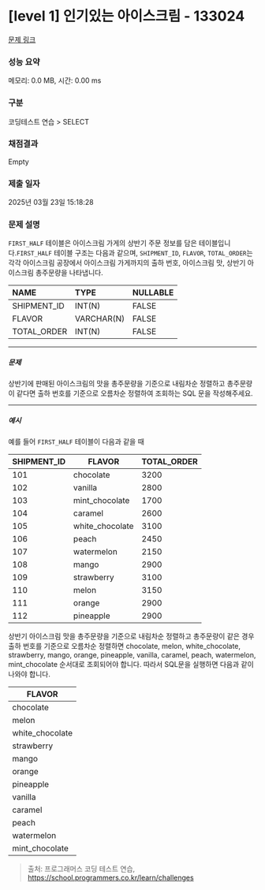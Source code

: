 # [level 1] 인기있는 아이스크림 - 133024 

[문제 링크](https://school.programmers.co.kr/learn/courses/30/lessons/133024) 

### 성능 요약

메모리: 0.0 MB, 시간: 0.00 ms

### 구분

코딩테스트 연습 > SELECT

### 채점결과

Empty

### 제출 일자

2025년 03월 23일 15:18:28

### 문제 설명

<p style="user-select: auto !important;"><code style="user-select: auto !important;">FIRST_HALF</code> 테이블은 아이스크림 가게의 상반기 주문 정보를 담은 테이블입니다.<code style="user-select: auto !important;">FIRST_HALF</code> 테이블 구조는 다음과 같으며, <code style="user-select: auto !important;">SHIPMENT_ID</code>, <code style="user-select: auto !important;">FLAVOR</code>, <code style="user-select: auto !important;">TOTAL_ORDER</code>는 각각 아이스크림 공장에서 아이스크림 가게까지의 출하 번호, 아이스크림 맛, 상반기 아이스크림 총주문량을 나타냅니다. </p>
<table class="table" style="user-select: auto !important;">
        <thead style="user-select: auto !important;"><tr style="user-select: auto !important;">
<th style="text-align: left; user-select: auto !important;">NAME</th>
<th style="text-align: left; user-select: auto !important;">TYPE</th>
<th style="user-select: auto !important;">NULLABLE</th>
</tr>
</thead>
        <tbody style="user-select: auto !important;"><tr style="user-select: auto !important;">
<td style="text-align: left; user-select: auto !important;">SHIPMENT_ID</td>
<td style="text-align: left; user-select: auto !important;">INT(N)</td>
<td style="user-select: auto !important;">FALSE</td>
</tr>
<tr style="user-select: auto !important;">
<td style="text-align: left; user-select: auto !important;">FLAVOR</td>
<td style="text-align: left; user-select: auto !important;">VARCHAR(N)</td>
<td style="user-select: auto !important;">FALSE</td>
</tr>
<tr style="user-select: auto !important;">
<td style="text-align: left; user-select: auto !important;">TOTAL_ORDER</td>
<td style="text-align: left; user-select: auto !important;">INT(N)</td>
<td style="user-select: auto !important;">FALSE</td>
</tr>
</tbody>
      </table>
<hr style="user-select: auto !important;">

<h5 style="user-select: auto !important;">문제</h5>

<p style="user-select: auto !important;">상반기에 판매된 아이스크림의 맛을 총주문량을 기준으로 내림차순 정렬하고 총주문량이 같다면 출하 번호를 기준으로 오름차순 정렬하여 조회하는 SQL 문을 작성해주세요.</p>

<hr style="user-select: auto !important;">

<h5 style="user-select: auto !important;">예시</h5>

<p style="user-select: auto !important;">예를 들어 <code style="user-select: auto !important;">FIRST_HALF</code> 테이블이 다음과 같을 때 </p>
<table class="table" style="user-select: auto !important;">
        <thead style="user-select: auto !important;"><tr style="user-select: auto !important;">
<th style="user-select: auto !important;">SHIPMENT_ID</th>
<th style="user-select: auto !important;">FLAVOR</th>
<th style="user-select: auto !important;">TOTAL_ORDER</th>
</tr>
</thead>
        <tbody style="user-select: auto !important;"><tr style="user-select: auto !important;">
<td style="user-select: auto !important;">101</td>
<td style="user-select: auto !important;">chocolate</td>
<td style="user-select: auto !important;">3200</td>
</tr>
<tr style="user-select: auto !important;">
<td style="user-select: auto !important;">102</td>
<td style="user-select: auto !important;">vanilla</td>
<td style="user-select: auto !important;">2800</td>
</tr>
<tr style="user-select: auto !important;">
<td style="user-select: auto !important;">103</td>
<td style="user-select: auto !important;">mint_chocolate</td>
<td style="user-select: auto !important;">1700</td>
</tr>
<tr style="user-select: auto !important;">
<td style="user-select: auto !important;">104</td>
<td style="user-select: auto !important;">caramel</td>
<td style="user-select: auto !important;">2600</td>
</tr>
<tr style="user-select: auto !important;">
<td style="user-select: auto !important;">105</td>
<td style="user-select: auto !important;">white_chocolate</td>
<td style="user-select: auto !important;">3100</td>
</tr>
<tr style="user-select: auto !important;">
<td style="user-select: auto !important;">106</td>
<td style="user-select: auto !important;">peach</td>
<td style="user-select: auto !important;">2450</td>
</tr>
<tr style="user-select: auto !important;">
<td style="user-select: auto !important;">107</td>
<td style="user-select: auto !important;">watermelon</td>
<td style="user-select: auto !important;">2150</td>
</tr>
<tr style="user-select: auto !important;">
<td style="user-select: auto !important;">108</td>
<td style="user-select: auto !important;">mango</td>
<td style="user-select: auto !important;">2900</td>
</tr>
<tr style="user-select: auto !important;">
<td style="user-select: auto !important;">109</td>
<td style="user-select: auto !important;">strawberry</td>
<td style="user-select: auto !important;">3100</td>
</tr>
<tr style="user-select: auto !important;">
<td style="user-select: auto !important;">110</td>
<td style="user-select: auto !important;">melon</td>
<td style="user-select: auto !important;">3150</td>
</tr>
<tr style="user-select: auto !important;">
<td style="user-select: auto !important;">111</td>
<td style="user-select: auto !important;">orange</td>
<td style="user-select: auto !important;">2900</td>
</tr>
<tr style="user-select: auto !important;">
<td style="user-select: auto !important;">112</td>
<td style="user-select: auto !important;">pineapple</td>
<td style="user-select: auto !important;">2900</td>
</tr>
</tbody>
      </table>
<p style="user-select: auto !important;">상반기 아이스크림 맛을 총주문량을 기준으로 내림차순 정렬하고 총주문량이 같은 경우 출하 번호를 기준으로 오름차순 정렬하면 chocolate, melon, white_chocolate, strawberry, mango, orange, pineapple, vanilla, caramel, peach, watermelon, mint_chocolate 순서대로 조회되어야 합니다. 따라서 SQL문을 실행하면 다음과 같이 나와야 합니다. </p>
<table class="table" style="user-select: auto !important;">
        <thead style="user-select: auto !important;"><tr style="user-select: auto !important;">
<th style="user-select: auto !important;">FLAVOR</th>
</tr>
</thead>
        <tbody style="user-select: auto !important;"><tr style="user-select: auto !important;">
<td style="user-select: auto !important;">chocolate</td>
</tr>
<tr style="user-select: auto !important;">
<td style="user-select: auto !important;">melon</td>
</tr>
<tr style="user-select: auto !important;">
<td style="user-select: auto !important;">white_chocolate</td>
</tr>
<tr style="user-select: auto !important;">
<td style="user-select: auto !important;">strawberry</td>
</tr>
<tr style="user-select: auto !important;">
<td style="user-select: auto !important;">mango</td>
</tr>
<tr style="user-select: auto !important;">
<td style="user-select: auto !important;">orange</td>
</tr>
<tr style="user-select: auto !important;">
<td style="user-select: auto !important;">pineapple</td>
</tr>
<tr style="user-select: auto !important;">
<td style="user-select: auto !important;">vanilla</td>
</tr>
<tr style="user-select: auto !important;">
<td style="user-select: auto !important;">caramel</td>
</tr>
<tr style="user-select: auto !important;">
<td style="user-select: auto !important;">peach</td>
</tr>
<tr style="user-select: auto !important;">
<td style="user-select: auto !important;">watermelon</td>
</tr>
<tr style="user-select: auto !important;">
<td style="user-select: auto !important;">mint_chocolate</td>
</tr>
</tbody>
      </table>

> 출처: 프로그래머스 코딩 테스트 연습, https://school.programmers.co.kr/learn/challenges